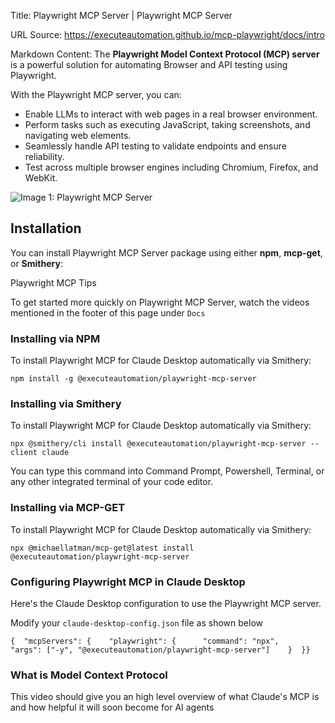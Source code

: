 Title: Playwright MCP Server | Playwright MCP Server

URL Source: https://executeautomation.github.io/mcp-playwright/docs/intro

Markdown Content:
The **Playwright Model Context Protocol (MCP) server** is a powerful solution for automating Browser and API testing using Playwright.

With the Playwright MCP server, you can:

*   Enable LLMs to interact with web pages in a real browser environment.
*   Perform tasks such as executing JavaScript, taking screenshots, and navigating web elements.
*   Seamlessly handle API testing to validate endpoints and ensure reliability.
*   Test across multiple browser engines including Chromium, Firefox, and WebKit.

![Image 1: Playwright MCP Server](https://executeautomation.github.io/mcp-playwright/assets/images/mcp-server-54da42a78ffe41b6f4054dab83f28e1a.png)

Installation[​](https://executeautomation.github.io/mcp-playwright/docs/intro#installation "Direct link to Installation")
-------------------------------------------------------------------------------------------------------------------------

You can install Playwright MCP Server package using either **npm**, **mcp-get**, or **Smithery**:

Playwright MCP Tips

To get started more quickly on Playwright MCP Server, watch the videos mentioned in the footer of this page under `Docs`

### Installing via NPM[​](https://executeautomation.github.io/mcp-playwright/docs/intro#installing-via-npm "Direct link to Installing via NPM")

To install Playwright MCP for Claude Desktop automatically via Smithery:

`npm install -g @executeautomation/playwright-mcp-server`

### Installing via Smithery[​](https://executeautomation.github.io/mcp-playwright/docs/intro#installing-via-smithery "Direct link to Installing via Smithery")

To install Playwright MCP for Claude Desktop automatically via Smithery:

`npx @smithery/cli install @executeautomation/playwright-mcp-server --client claude`

You can type this command into Command Prompt, Powershell, Terminal, or any other integrated terminal of your code editor.

### Installing via MCP-GET[​](https://executeautomation.github.io/mcp-playwright/docs/intro#installing-via-mcp-get "Direct link to Installing via MCP-GET")

To install Playwright MCP for Claude Desktop automatically via Smithery:

`npx @michaellatman/mcp-get@latest install @executeautomation/playwright-mcp-server`

### Configuring Playwright MCP in Claude Desktop[​](https://executeautomation.github.io/mcp-playwright/docs/intro#configuring-playwright-mcp-in-claude-desktop "Direct link to Configuring Playwright MCP in Claude Desktop")

Here's the Claude Desktop configuration to use the Playwright MCP server.

Modify your `claude-desktop-config.json` file as shown below

`{  "mcpServers": {    "playwright": {      "command": "npx",      "args": ["-y", "@executeautomation/playwright-mcp-server"]    }  }}`

### What is Model Context Protocol[​](https://executeautomation.github.io/mcp-playwright/docs/intro#what-is-model-context-protocol "Direct link to What is Model Context Protocol")

This video should give you an high level overview of what Claude's MCP is and how helpful it will soon become for AI agents
